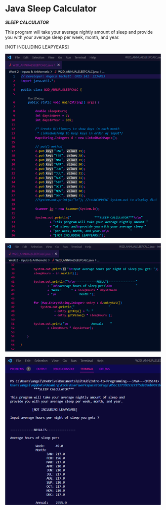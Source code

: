 # Java Sleep Calculator

***SLEEP CALCULATOR***

This program will take your average nightly amount of sleep and provide you with your average sleep per week, month, and year.

[NOT INCLUDING LEAPYEARS]

![Course Banner](https://github.com/angelatackett/Intro-to-Programming---JAVA---CMIS141/blob/main/Week%202%20-%20Inputs%20&%20Arithemetic/W2Discussion%20-%20Sleep%20Calculator%20-%201.png?raw=true)

![Course Banner](https://github.com/angelatackett/Intro-to-Programming---JAVA---CMIS141/blob/main/Week%202%20-%20Inputs%20&%20Arithemetic/W2Discussion%20-%20Sleep%20Calculator%20-%202.png?raw=true)

![Course Banner](https://github.com/angelatackett/Intro-to-Programming---JAVA---CMIS141/blob/main/Week%202%20-%20Inputs%20&%20Arithemetic/W2Discussion%20-%20Sleep%20Calculator%20-%203.png?raw=true)
